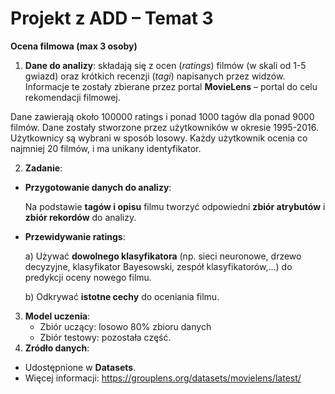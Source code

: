 # Projekt z ADD – Temat 3
**Ocena filmowa (max 3 osoby)**
1. **Dane do analizy**: składają się z ocen (*ratings*) filmów (w skali od 1-5 gwiazd) oraz
krótkich recenzji (*tagi*) napisanych przez widzów. Informacje te zostały zbierane przez
portal **MovieLens** – portal do celu rekomendacji filmowej.
  
  Dane zawierają około 100000 ratings i ponad 1000 tagów dla ponad 9000
filmów. Dane zostały stworzone przez użytkowników w okresie 1995-2016.
Użytkownicy są wybrani w sposób losowy. Każdy użytkownik ocenia co
najmniej 20 filmów, i ma unikany identyfikator.

2. **Zadanie**:
  - **Przygotowanie danych do analizy**:
     
     Na podstawie **tagów i opisu** filmu tworzyć odpowiedni **zbiór atrybutów** i **zbiór
rekordów** do analizy.
  - **Przewidywanie ratings**:
    
      a) Używać **dowolnego klasyfikatora** (np. sieci neuronowe, drzewo
decyzyjne, klasyfikator Bayesowski, zespół klasyfikatorów,...) do predykcji
oceny nowego filmu.

      b) Odkrywać **istotne cechy** do oceniania filmu.
3. **Model uczenia**:
    - Zbiór uczący: losowo 80% zbioru danych
    - Zbiór testowy: pozostała część.
4. **Zródło danych**:
  - Udostępnione w **Datasets**.
  - Więcej informacji: https://grouplens.org/datasets/movielens/latest/
